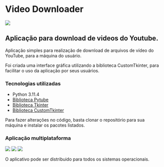# Video Downloader

<img src="https://img.shields.io/badge/Python-3776AB?style=for-the-badge&logo=python&logoColor=white">

## Aplicação para download de videos do Youtube.

Aplicação simples para realização de download de arquivos de vídeo do YouTube, para a máquina do usuário.

Foi criada uma interface gráfica utilizando a biblioteca
CustomTkinter, para facilitar o uso da aplicação por seus usuários.

### Tecnologias utilizadas
- Python 3.11.4
- [Biblioteca Pytube](https://pytube.io/en/latest/)
- [Biblioteca Tkinter](https://docs.python.org/3/library/tkinter.html)
- [Biblioteca CustomTkinter](https://customtkinter.tomschimansky.com/)

Para fazer alterações no código, basta clonar o repositório para sua máquina e instalar os pacotes listados.

### Aplicação multiplataforma

<img src="https://img.shields.io/badge/Linux-FCC624?style=for-the-badge&logo=linux&logoColor=black">
<img src="https://img.shields.io/badge/mac%20os-000000?style=for-the-badge&logo=apple&logoColor=white">
<img src="https://img.shields.io/badge/Windows-0078D6?style=for-the-badge&logo=windows&logoColor=white">

O aplicativo pode ser distribuido para todos os sistemas operacionais.

